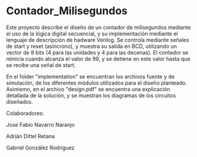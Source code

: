 # Contador_Milisegundos
Este proyecto describe el diseño de un contador de milisegundos mediante el uso de la lógica digital secuencial, y su implementación mediante el lenguaje de descripción de hadware Verilog. Se controla mediante señales de start y reset (asíncrono), y muestra su salida en BCD, utilizando un vector de 8 bits (4 para las unidades y 4 para las decenas). El contador se reinicia cuando alcanza el valor de 99, y se detiene en este valor hasta que se recibe una señal de start.

En el folder "implementation" se encuentran los archivos fuente y de simulación, de los diferentes módulos utilizados para el diseño planteado. Asimismo, en el archivo "design.pdf" se encuentra una explicación detallada de la solución, y se muestran los diagramas de los circuitos diseñados.

Colaboradores:

Jose Fabio Navarro Naranjo

Adrián Dittel Retana

Gabriel González Rodríguez
